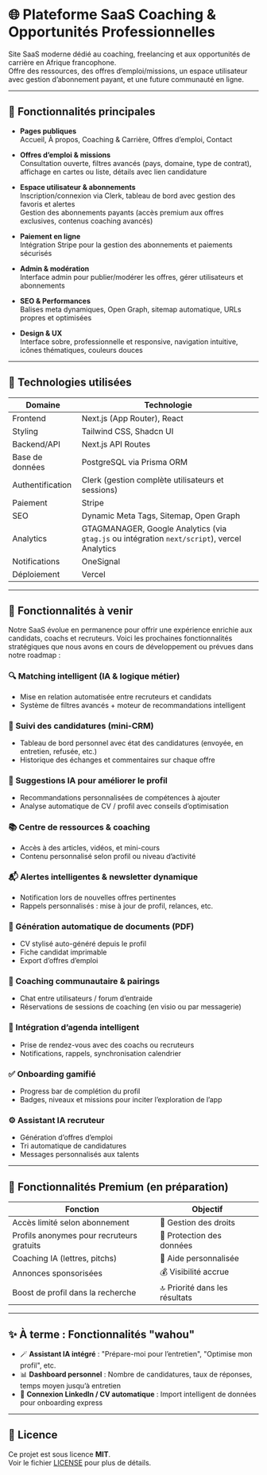 # 🌐 Plateforme SaaS Coaching & Opportunités Professionnelles

Site SaaS moderne dédié au coaching, freelancing et aux opportunités de carrière en Afrique francophone.  
Offre des ressources, des offres d’emploi/missions, un espace utilisateur avec gestion d’abonnement payant, et une future communauté en ligne.

---

## 🚀 Fonctionnalités principales

- **Pages publiques**  
  Accueil, À propos, Coaching & Carrière, Offres d’emploi, Contact

- **Offres d’emploi & missions**  
  Consultation ouverte, filtres avancés (pays, domaine, type de contrat), affichage en cartes ou liste, détails avec lien candidature

- **Espace utilisateur & abonnements**  
  Inscription/connexion via Clerk, tableau de bord avec gestion des favoris et alertes  
  Gestion des abonnements payants (accès premium aux offres exclusives, contenus coaching avancés)

- **Paiement en ligne**  
  Intégration Stripe pour la gestion des abonnements et paiements sécurisés

- **Admin & modération**  
  Interface admin pour publier/modérer les offres, gérer utilisateurs et abonnements

- **SEO & Performances**  
  Balises meta dynamiques, Open Graph, sitemap automatique, URLs propres et optimisées

- **Design & UX**  
  Interface sobre, professionnelle et responsive, navigation intuitive, icônes thématiques, couleurs douces

---

## 🧱 Technologies utilisées

| Domaine          | Technologie                          |
|------------------|------------------------------------|
| Frontend         | Next.js (App Router), React        |
| Styling          | Tailwind CSS, Shadcn UI             |
| Backend/API      | Next.js API Routes                  |
| Base de données  | PostgreSQL via Prisma ORM           |
| Authentification | Clerk (gestion complète utilisateurs et sessions) |
| Paiement         | Stripe                            |
| SEO              | Dynamic Meta Tags, Sitemap, Open Graph |
| Analytics        | GTAGMANAGER, Google Analytics (via `gtag.js` ou intégration `next/script`), vercel Analytics|
| Notifications    | OneSignal
| Déploiement      | Vercel                                                                |



---

## 🚧 Fonctionnalités à venir

Notre SaaS évolue en permanence pour offrir une expérience enrichie aux candidats, coachs et recruteurs. Voici les prochaines fonctionnalités stratégiques que nous avons en cours de développement ou prévues dans notre roadmap :

### 🔍 Matching intelligent (IA & logique métier)

* Mise en relation automatisée entre recruteurs et candidats
* Système de filtres avancés + moteur de recommandations intelligent

### 🧾 Suivi des candidatures (mini-CRM)

* Tableau de bord personnel avec état des candidatures (envoyée, en entretien, refusée, etc.)
* Historique des échanges et commentaires sur chaque offre

### 🧠 Suggestions IA pour améliorer le profil

* Recommandations personnalisées de compétences à ajouter
* Analyse automatique de CV / profil avec conseils d’optimisation

### 📚 Centre de ressources & coaching

* Accès à des articles, vidéos, et mini-cours
* Contenu personnalisé selon profil ou niveau d’activité

### 📬 Alertes intelligentes & newsletter dynamique

* Notification lors de nouvelles offres pertinentes
* Rappels personnalisés : mise à jour de profil, relances, etc.

### 🧾 Génération automatique de documents (PDF)

* CV stylisé auto-généré depuis le profil
* Fiche candidat imprimable
* Export d’offres d’emploi

### 👥 Coaching communautaire & pairings

* Chat entre utilisateurs / forum d’entraide
* Réservations de sessions de coaching (en visio ou par messagerie)

### 📅 Intégration d’agenda intelligent

* Prise de rendez-vous avec des coachs ou recruteurs
* Notifications, rappels, synchronisation calendrier

### ✅ Onboarding gamifié

* Progress bar de complétion du profil
* Badges, niveaux et missions pour inciter l’exploration de l’app

### ⚙️ Assistant IA recruteur

* Génération d’offres d’emploi
* Tri automatique de candidatures
* Messages personnalisés aux talents

---

## 💎 Fonctionnalités Premium (en préparation)

| Fonction                                  | Objectif                       |
| ----------------------------------------- | ------------------------------ |
| Accès limité selon abonnement             | 💼 Gestion des droits          |
| Profils anonymes pour recruteurs gratuits | 🔐 Protection des données      |
| Coaching IA (lettres, pitchs)             | 🤖 Aide personnalisée          |
| Annonces sponsorisées                     | 💰 Visibilité accrue           |
| Boost de profil dans la recherche         | 🔝 Priorité dans les résultats |

---

## ✨ À terme : Fonctionnalités "wahou"

* 🪄 **Assistant IA intégré** : "Prépare-moi pour l’entretien", "Optimise mon profil", etc.
* 📊 **Dashboard personnel** : Nombre de candidatures, taux de réponses, temps moyen jusqu’à entretien
* 🔗 **Connexion LinkedIn / CV automatique** : Import intelligent de données pour onboarding express

---

## 📖 Licence

Ce projet est sous licence **MIT**.  
Voir le fichier [LICENSE](./LICENSE) pour plus de détails.